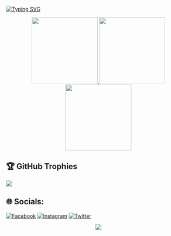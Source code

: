 [![Typing SVG](https://readme-typing-svg.demolab.com?font=Fira+Code&pause=1000&width=435&lines=%F0%9F%93%8A+GitHub+Stats%3A)](https://git.io/typing-svg)
<p align="center">
<a href="https://github.com/RECTY45">
  <img height="180em" src="https://github-readme-stats.vercel.app/api?username=recty45&theme=algolia&hide_border=false&include_all_commits=true&count_private=true"/>
  <img height="180em" src="https://github-readme-streak-stats.herokuapp.com/?user=recty45&theme=algolia&hide_border=false"/>
  <img height="180em" src="https://github-readme-stats.vercel.app/api/top-langs/?username=recty45&theme=algolia&hide_border=false&include_all_commits=false&count_private=false&layout=compact"/>
</a>
</p>

## 🏆 GitHub Trophies
![](https://github-profile-trophy.vercel.app/?username=RECTY45&theme=radical&no-frame=false&no-bg=true&margin-w=4)

## 🌐 Socials:
[![Facebook](https://img.shields.io/badge/Facebook-%231877F2.svg?logo=Facebook&logoColor=white)](https://facebook.com/ꧾꧾ) [![Instagram](https://img.shields.io/badge/Instagram-%23E4405F.svg?logo=Instagram&logoColor=white)](https://instagram.com/recty.exploit) [![Twitter](https://img.shields.io/badge/Twitter-%231DA1F2.svg?logo=Twitter&logoColor=white)](https://twitter.com/rectyexploit) 

<p align="center">
<img src="https://media.tenor.com/htK6C7Jwqk4AAAAM/cantik-sekaleee.gif"/>
</p>
